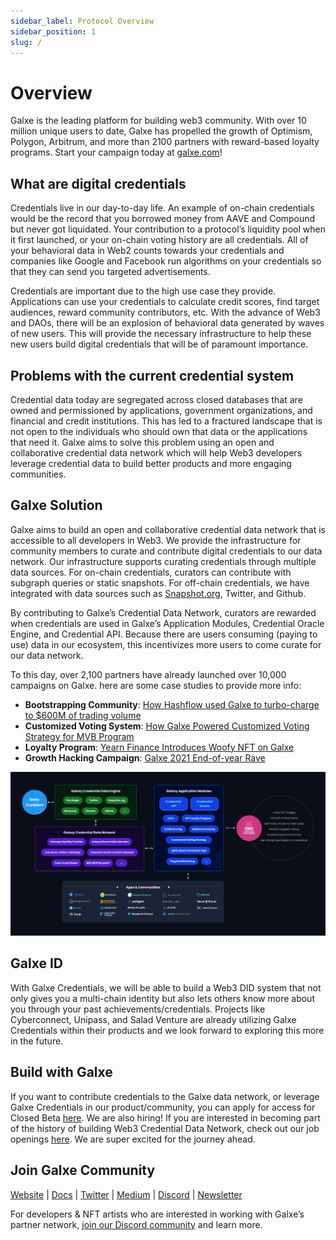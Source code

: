 ```yaml
---
sidebar_label: Protocol Overview
sidebar_position: 1
slug: /
---
```

# Overview

Galxe is the leading platform for building web3 community. With over 10 million unique users to date, Galxe has propelled the growth of Optimism, Polygon, Arbitrum, and more than 2100 partners with reward-based loyalty programs. Start your campaign today at [galxe.com](http://galxe.com/)! [](http://galxe.com/)

## What are digital credentials

Credentials live in our day-to-day life. An example of on-chain credentials would be the record that you borrowed money from AAVE and Compound but never got liquidated. Your contribution to a protocol’s liquidity pool when it first launched, or your on-chain voting history are all credentials. All of your behavioral data in Web2 counts towards your credentials and companies like Google and Facebook run algorithms on your credentials so that they can send you targeted advertisements.

Credentials are important due to the high use case they provide. Applications can use your credentials to calculate credit scores, find target audiences, reward community contributors, etc. With the advance of Web3 and DAOs, there will be an explosion of behavioral data generated by waves of new users. This will provide the necessary infrastructure to help these new users build digital credentials that will be of paramount importance.

## Problems with the current credential system

Credential data today are segregated across closed databases that are owned and permissioned by applications, government organizations, and financial and credit institutions. This has led to a fractured landscape that is not open to the individuals who should own that data or the applications that need it. Galxe aims to solve this problem using an open and collaborative credential data network which will help Web3 developers leverage credential data to build better products and more engaging communities.

## Galxe Solution

Galxe aims to build an open and collaborative credential data network that is accessible to all developers in Web3. We provide the infrastructure for community members to curate and contribute digital credentials to our data network. Our infrastructure supports curating credentials through multiple data sources. For on-chain credentials, curators can contribute with subgraph queries or static snapshots. For off-chain credentials, we have integrated with data sources such as [Snapshot.org](http://snapshot.org/), Twitter, and Github.

By contributing to Galxe’s Credential Data Network, curators are rewarded when credentials are used in Galxe’s Application Modules, Credential Oracle Engine, and Credential API. Because there are users consuming (paying to use) data in our ecosystem, this incentivizes more users to come curate for our data network.

To this day, over 2,100 partners have already launched over 10,000 campaigns on Galxe. here are some case studies to provide more info:

* **Bootstrapping Community**: [How Hashflow used Galxe to turbo-charge to $600M of trading volume](../4-case-studies/1-hashflow.md)
* **Customized Voting System**: [How Galxe Powered Customized Voting Strategy for MVB Program](https://www.binance.org/en/blog/mvbiii-forming-a-voting-committee-to-bring-decentralization-into-the-mvb-program/)
* **Loyalty Program**: [Yearn Finance Introduces Woofy NFT on Galxe](https://blog.galxe.com/yearn-finance-introduces-woofy-nfts-on-project-galaxy-95bf7ece2493)
* **Growth Hacking Campaign**: [Galxe 2021 End-of-year Rave](https://blog.galxe.com/growth-hacking-in-web3-2021-project-galaxy-eoy-rave-campaign-recap-946a7452930b)

![FlowChart.png](assets/FlowChart.png "Flow Chart")

## Galxe ID

With Galxe Credentials, we will be able to build a Web3 DID system that not only gives you a multi-chain identity but also lets others know more about you through your past achievements/credentials. Projects like Cyberconnect, Unipass, and Salad Venture are already utilizing Galxe Credentials within their products and we look forward to exploring this more in the future.

## Build with Galxe

If you want to contribute credentials to the Galxe data network, or leverage Galxe Credentials in our product/community, you can apply for access for Closed Beta [here](https://gal.xyz/application). We are also hiring! If you are interested in becoming part of the history of building Web3 Credential Data Network, check out our job openings [here](https://gal.xyz/careers). We are super excited for the journey ahead.

## Join Galxe Community

[Website](https://galxe.com/) | [Docs](https://docs.galxe.com/) | [Twitter](https://twitter.com/intent/follow?screen_name=Galxe) | [Medium](https://blog.galxe.com/) | [Discord](https://discord.gg/galxe) | [Newsletter](http://newsletter.galxe.com/)

For developers & NFT artists who are interested in working with Galxe’s partner network, [join our Discord community](https://discord.gg/galxe) and learn more.